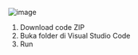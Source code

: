 ![image](https://github.com/rafikcls12/safety-helm/assets/106144467/38fcb3e0-1d46-438f-96e0-1807ba24cf93)

1. Download code ZIP
2. Buka folder di Visual Studio Code
3. Run
